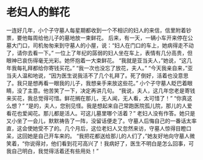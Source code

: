# 老妇人的鲜花
一连好几年，小个子守墓人每星期都收到一个不相识的妇人的来信，信里附着钞票，要他每周给他儿子的墓地放一束鲜花。 
后来，有一天，一辆小车开来停在公墓大门口，司机匆匆来到守墓人的小屋，说：“妇人在门口的车上，她病得走不动了，请你去看一下。” 
一位上了年纪的孱弱的妇人坐在车上，表情有几分高贵，但眼神已哀伤得毫无光彩。她怀抱着一大束鲜花。 
“我就是亚当夫人，”她说，“这几年我每礼拜都给你寄钱买花。” 
“我一次也没忘了放花，夫人。” 
“今天我亲自来，”亚当夫人温和地说，“因为医生说我活不了几个礼拜了。死了倒好，活着也没意思了。我只是想再看一眼我的儿子，我想亲手来放这些花。” 
小个子守墓人眨巴着眼睛，没了主意。他苦笑了一下，决定再讲几句。 
“我说，夫人，这几年您老是寄钱来买花，我总觉得可惜。鲜花搁在那儿，无人闻，无人看，太可惜了！” 
“你真这么想？” 
“是的，夫人，您别见怪。我是想起来自己常跑医院孤儿院，那儿的人爱看花也爱闻花。那儿都是活人。可这儿墓里哪个活着？” 
老妇人没有作答。她只是又小坐了一会儿，默默祷告了一阵，没留话便走了。守墓人后悔自己的一番话太率直，这会使她受不了的。几个月后，这位老妇人又忽然来访，守墓人惊得目瞪口呆，这回她是自己开车来的。 
“我把花都送给那儿的人们了，”她友好地向守墓人微笑着，“你说得对，他们看到花可高兴了！我病好了，医生不明白是怎么回事，可我自己明白，我觉得活着还有些用处！”
  